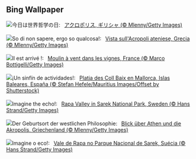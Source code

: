 ## Bing Wallpaper
![](https://www.bing.com/th?id=OHR.AthensAcropolis_JA-JP1206532220_UHD.jpg&w=1000)今日は世界哲学の日:&nbsp;&ensp;[アクロポリス, ギリシャ (© Mlenny/Getty Images)](https://www.bing.com/th?id=OHR.AthensAcropolis_JA-JP1206532220_UHD.jpg)
<br><br/>
![](https://www.bing.com/th?id=OHR.AthensAcropolis_IT-IT3514656411_UHD.jpg&w=1000)So di non sapere, ergo so qualcosa!:&nbsp;&ensp;[Vista sull'Acropoli ateniese, Grecia (© Mlenny/Getty Images)](https://www.bing.com/th?id=OHR.AthensAcropolis_IT-IT3514656411_UHD.jpg)
<br><br/>
![](https://www.bing.com/th?id=OHR.BeaujolaisVineyard_FR-FR7011057276_UHD.jpg&w=1000)Il est arrivé !:&nbsp;&ensp;[Moulin à vent dans les vignes, France (© Marco Bottigelli/Getty Images)](https://www.bing.com/th?id=OHR.BeaujolaisVineyard_FR-FR7011057276_UHD.jpg)
<br><br/>
![](https://www.bing.com/th?id=OHR.FiestaInca_ES-ES6946729543_UHD.jpg&w=1000)¡Un sinfín de actividades!:&nbsp;&ensp;[Platja des Coll Baix en Mallorca, Islas Baleares, España (© Stefan Hefele/Mauritius Images/Offset by Shutterstock)](https://www.bing.com/th?id=OHR.FiestaInca_ES-ES6946729543_UHD.jpg)
<br><br/>
![](https://www.bing.com/th?id=OHR.SarekSweden_EN-GB7471254512_UHD.jpg&w=1000)Imagine the echo!:&nbsp;&ensp;[Rapa Valley in Sarek National Park, Sweden (© Hans Strand/Getty Images)](https://www.bing.com/th?id=OHR.SarekSweden_EN-GB7471254512_UHD.jpg)
<br><br/>
![](https://www.bing.com/th?id=OHR.AthensAcropolis_DE-DE2752132503_UHD.jpg&w=1000)Der Geburtsort der westlichen Philosophie:&nbsp;&ensp;[Blick über Athen und die Akropolis, Griechenland (© Mlenny/Getty Images)](https://www.bing.com/th?id=OHR.AthensAcropolis_DE-DE2752132503_UHD.jpg)
<br><br/>
![](https://www.bing.com/th?id=OHR.SarekSweden_PT-BR9598980738_UHD.jpg&w=1000)Imagine o eco!:&nbsp;&ensp;[Vale de Rapa no Parque Nacional de Sarek, Suécia (© Hans Strand/Getty Images)](https://www.bing.com/th?id=OHR.SarekSweden_PT-BR9598980738_UHD.jpg)
<br><br/>
